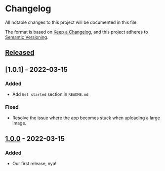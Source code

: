 # Changelog
All notable changes to this project will be documented in this file.

The format is based on [Keep a Changelog](https://keepachangelog.com/en/1.0.0/),
and this project adheres to [Semantic Versioning](https://semver.org/spec/v2.0.0.html).

## [Released]

## [1.0.1] - 2022-03-15

### Added
- Add `Get started` section in `README.md`
### Fixed
- Resolve the issue where the app becomes stuck when uploading a large image.

## [1.0.0] - 2022-03-15
### Added
- Our first release, nya!

[Released]: https://github.com/richeyphu/Slaviii/releases
[1.0.0]: https://github.com/richeyphu/Slaviii/releases/tag/v1.0.0
[1.0.0]: https://github.com/richeyphu/Slaviii/releases/tag/v1.0.1
